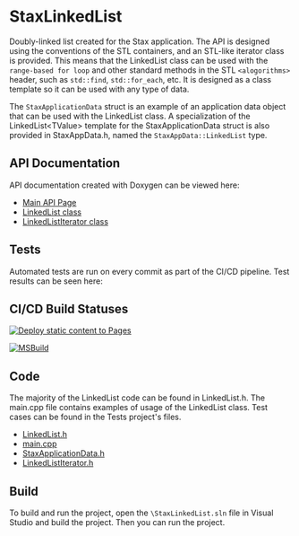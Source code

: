 # StaxLinkedList

Doubly-linked list created for the Stax application. The API is designed using the conventions of the STL containers, and an STL-like iterator class is provided. This means that the LinkedList class can be used with the `range-based for loop` and other standard methods in the STL `<alogorithms>` header, such as `std::find`, `std::for_each`, etc. It is designed as a class template so it can be used with any type of data.

The `StaxApplicationData` struct is an example of an application data object that can be used with the LinkedList class. A specialization of the LinkedList\<TValue\> template for the StaxApplicationData struct is also provided in StaxAppData.h, named the `StaxAppData::LinkedList` type.

## API Documentation

API documentation created with Doxygen can be viewed here:

* [Main API Page](https://nam20485.github.io/StaxLinkedList/annotated.html)
* [LinkedList class](https://nam20485.github.io/StaxLinkedList/classLinkedList.html)
* [LinkedListIterator class](https://nam20485.github.io/StaxLinkedList/classLinkedListIterator.html)

## Tests

Automated tests are run on every commit as part of the CI/CD pipeline. Test results can be seen here:

## CI/CD Build Statuses

[![Deploy static content to Pages](https://github.com/nam20485/StaxLinkedList/actions/workflows/doxygen-gh-pages.yml/badge.svg)](https://github.com/nam20485/StaxLinkedList/actions/workflows/doxygen-gh-pages.yml)

[![MSBuild](https://github.com/nam20485/StaxLinkedList/actions/workflows/build-and-test.yml/badge.svg?branch=main)](https://github.com/nam20485/StaxLinkedList/actions/workflows/build-and-test.yml)

## Code

The majority of the LinkedList code can be found in LinkedList.h. The main.cpp file contains examples of usage of the LinkedList class. Test cases can be found in the Tests project's files.

* [LinkedList.h](StaxLinkedList/LinkedList.h)
* [main.cpp](StaxLinkedList/main.cpp)
* [StaxApplicationData.h](StaxLinkedList/StaxAppData.cpp)
* [LinkedListIterator.h](StaxLinkedList/LinkedListIterator.h)

## Build

To build and run the project, open the `\StaxLinkedList.sln` file in Visual Studio and build the project. Then you can run the project.
